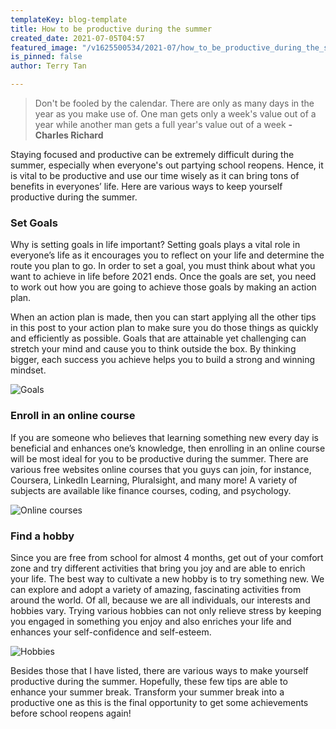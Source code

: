 ```yaml
---
templateKey: blog-template
title: How to be productive during the summer
created_date: 2021-07-05T04:57
featured_image: "/v1625500534/2021-07/how_to_be_productive_during_the_summer_cover_gfu2tz.jpg"
is_pinned: false
author: Terry Tan

---
```

> Don't be fooled by the calendar. There are only as many days in the year as you make use of. One man gets only a week's value out of a year while another man gets a full year's value out of a week **- Charles Richard**

Staying focused and productive can be extremely difficult during the summer, especially when everyone's out partying school reopens. Hence, it is vital to be productive and use our time wisely as it can bring tons of benefits in everyones’ life. Here are various ways to keep yourself productive during the summer.

### Set Goals

Why is setting goals in life important? Setting goals plays a vital role in everyone’s life as it encourages you to reflect on your life and determine the route you plan to go. In order to set a goal, you must think about what you want to achieve in life before 2021 ends. Once the goals are set, you need to work out how you are going to achieve those goals by making an action plan.

When an action plan is made, then you can start applying all the other tips in this post to your action plan to make sure you do those things as quickly and efficiently as possible. Goals that are attainable yet challenging can stretch your mind and cause you to think outside the box. By thinking bigger, each success you achieve helps you to build a strong and winning mindset.

![Goals](/v1625500982/2021-07/how_to_be_productive_during_the_summer_goals_i6gypq.jpg "Goals")

### Enroll in an online course

If you are someone who believes that learning something new every day is beneficial and enhances one’s knowledge, then enrolling in an online course will be most ideal for you to be productive during the summer. There are various free websites online courses that you guys can join, for instance, Coursera, LinkedIn Learning, Pluralsight, and many more! A variety of subjects are available like finance courses, coding, and psychology.

![Online courses](/v1625500534/2021-07/how_to_be_productive_during_the_summer_plan_ssj5pv.jpg "Online courses")

### Find a hobby

Since you are free from school for almost 4 months, get out of your comfort zone and try different activities that bring you joy and are able to enrich your life. The best way to cultivate a new hobby is to try something new. We can explore and adopt a variety of amazing, fascinating activities from around the world. Of all, because we are all individuals, our interests and hobbies vary. Trying various hobbies can not only relieve stress by keeping you engaged in something you enjoy and also enriches your life and enhances your self-confidence and self-esteem.

![Hobbies](/v1625500534/2021-07/how_to_be_productive_during_the_summer_grid_m6jalq.jpg "Hobbies")

Besides those that I have listed, there are various ways to make yourself productive during the summer. Hopefully, these few tips are able to enhance your summer break. Transform your summer break into a productive one as this is the final opportunity to get some achievements before school reopens again!